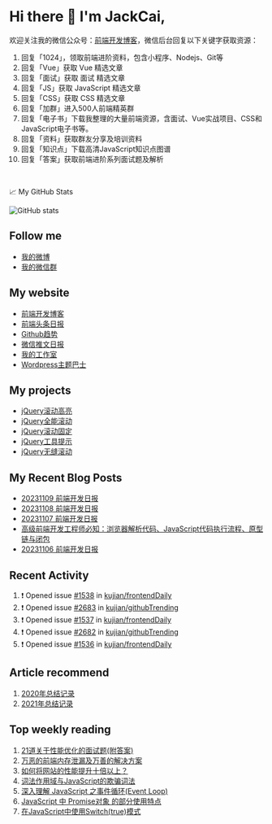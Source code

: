 
# Hi there 👋 I'm JackCai,



欢迎关注我的微信公众号：[前端开发博客](https://open.weixin.qq.com/qr/code?username=caibaojian_com)，微信后台回复以下关键字获取资源：

1.  回复「1024」，领取前端进阶资料，包含小程序、Nodejs、Git等
2.  回复「Vue」获取 Vue 精选文章
3.  回复「面试」获取 面试 精选文章
4.  回复「JS」获取 JavaScript 精选文章
5.  回复「CSS」获取 CSS 精选文章
6.  回复「加群」进入500人前端精英群
7.  回复「电子书」下载我整理的大量前端资源，含面试、Vue实战项目、CSS和JavaScript电子书等。
8.  回复「资料」获取群友分享及培训资料
9.  回复「知识点」下载高清JavaScript知识点图谱
10.  回复「答案」获取前端进阶系列面试题及解析

<br/>  


📈 My GitHub Stats

![GitHub stats](https://github-readme-stats.vercel.app/api?username=kujian&show_icons=true) 

## Follow me

- [我的微博](https://weibo.com/kujian)
- [我的微信群](https://qdkfweb.cn/go/weixinqun)

## My website

- [前端开发博客](https://qdkfweb.cn/)
- [前端头条日报](https://toutiao.qdkfweb.cn/)
- [Github趋势](https://github.qdkfweb.cn/)
- [微信推文日报](https://weixin.qdkfweb.cn/)
- [我的工作室](https://diy.qdkfweb.cn/)
- [Wordpress主题巴士](https://wp.qdkfweb.cn/)

## My projects

- [jQuery滚动高亮](https://github.com/kujian/scrollHighlight)
- [jQuery全能滚动](https://github.com/kujian/power-slider)
- [jQuery滚动固定](https://github.com/kujian/scrollfix)
- [jQuery工具提示](https://github.com/kujian/tooltip)
- [jQuery无缝滚动](http://github.com/kujian/scrollForever)

## My Recent Blog Posts

<!-- BLOG-POST-LIST:START -->
- [20231109 前端开发日报](https://qdkfweb.cn/fe-daily-20231109.html)
- [20231108 前端开发日报](https://qdkfweb.cn/fe-daily-20231108.html)
- [20231107 前端开发日报](https://qdkfweb.cn/fe-daily-20231107.html)
- [高级前端开发工程师必知：浏览器解析代码、JavaScript代码执行流程、原型链与闭包](https://qdkfweb.cn/js_mind-map1.html)
- [20231106 前端开发日报](https://qdkfweb.cn/fe-daily-20231106.html)
<!-- BLOG-POST-LIST:END -->


## Recent Activity

<!--START_SECTION:activity-->
1. ❗ Opened issue [#1538](https://github.com/kujian/frontendDaily/issues/1538) in [kujian/frontendDaily](https://github.com/kujian/frontendDaily)
2. ❗ Opened issue [#2683](https://github.com/kujian/githubTrending/issues/2683) in [kujian/githubTrending](https://github.com/kujian/githubTrending)
3. ❗ Opened issue [#1537](https://github.com/kujian/frontendDaily/issues/1537) in [kujian/frontendDaily](https://github.com/kujian/frontendDaily)
4. ❗ Opened issue [#2682](https://github.com/kujian/githubTrending/issues/2682) in [kujian/githubTrending](https://github.com/kujian/githubTrending)
5. ❗ Opened issue [#1536](https://github.com/kujian/frontendDaily/issues/1536) in [kujian/frontendDaily](https://github.com/kujian/frontendDaily)
<!--END_SECTION:activity-->

## Article recommend

1. [2020年总结记录](https://mp.weixin.qq.com/s/u0YW8BFWYLquVauhHrkSMQ)
2. [2021年总结记录](https://mp.weixin.qq.com/s/zMnxIpxMdDrIyuLxHRnSPw)


## Top weekly reading

1. [21道关于性能优化的面试题(附答案)](https://mp.weixin.qq.com/s/bx8dHCEXaRwuY1sFdPFWwQ)
2. [万恶的前端内存泄漏及万善的解决方案](https://mp.weixin.qq.com/s/32N2MlWPn1Ax35X-t0CB_w)
3. [如何将网站的性能提升十倍以上？](https://mp.weixin.qq.com/s/jOKkWTfyIeeBXxMpxBlmjQ)
4. [词法作用域与JavaScript的欺骗词法](https://mp.weixin.qq.com/s/A8guxCuM8CADtPn2AMrOvw)
5. [深入理解 JavaScript 之事件循环(Event Loop)](https://mp.weixin.qq.com/s/OMjpmftKyZh20gc-Trpo9Q)
6. [JavaScript 中 Promise对象 的部分使用特点](https://mp.weixin.qq.com/s/H0glR1wU5m5vBamZzH_msA)
7. [在JavaScript中使用Switch(true)模式](https://mp.weixin.qq.com/s/_IsBdjj0V8ikqJpYFjmHJQ)







